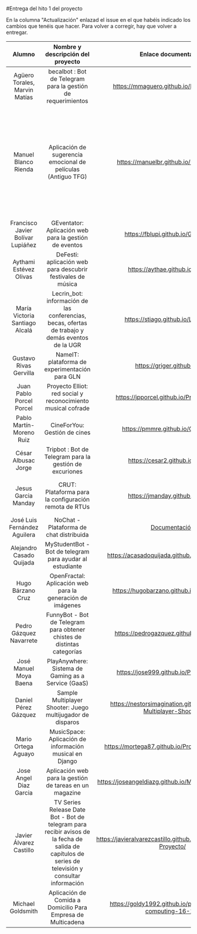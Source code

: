 #Entrega del hito 1 del proyecto

En la columna "Actualización" enlazad el issue en el que habéis
indicado los cambios que tenéis que hacer. Para volver a corregir, hay
que volver a entregar.

| Alumno  | Nombre y descripción del proyecto  | Enlace documentación| Enlace a proyecto | Actualización |
|:-:|:-:|:-:|:-:|:-:|
|Agüero Torales, Marvin Matías |becalbot : Bot de Telegram para la gestión de requerimientos |https://mmaguero.github.io/MII-CC16-17/ |https://github.com/mmaguero/MII-CC16-17.git |
|Manuel Blanco Rienda| Aplicación de sugerencia emocional de películas (Antiguo TFG) | https://manuelbr.github.io/Proyecto_CC/ |https://github.com/manuelbr/Proyecto_CC | Cambio de la arquitectura software usada y añadido de los componentes que tendrá (01/11/2016) [Enlace a issue de corrección](https://github.com/manuelbr/Proyecto_CC/issues/12) [Enlace a issue de actualización de la corrección](https://github.com/manuelbr/Proyecto_CC/issues/13) |
| Francisco Javier Bolívar Lupiáñez | GEventator: Aplicación web para la gestión de eventos | https://fblupi.github.io/GEventator/ | https://github.com/fblupi/GEventator | [Corrección hito 1: descripción en README](https://github.com/fblupi/GEventator/issues/9) |
| Aythami Estévez Olivas | DeFesti: aplicación web para descubrir festivales de música | https://aythae.github.io/DeFesti/ | https://github.com/AythaE/DeFesti |
| María Victoria Santiago Alcalá | Lecrin_bot: información de las conferencias, becas, ofertas de trabajo y demás eventos de la UGR | https://stiago.github.io/Lecrin_Bot/ | https://github.com/STiago/Lecrin_Bot
|Gustavo Rivas Gervilla| NameIT: plataforma de experimentación para GLN | https://griger.github.io/CC/ | https://github.com/Griger/CC | [Añadida descripción del proyecto al README](https://github.com/Griger/CC/issues/6)|
| Juan Pablo Porcel Porcel | Proyecto Elliot: red social y reconocimiento musical cofrade | https://jpporcel.github.io/Proyecto-Elliot/ | https://github.com/JPPorcel/Proyecto-Elliot | [Corrección hito 1](https://github.com/JPPorcel/Proyecto-Elliot/issues/6) |
| Pablo Martín-Moreno Ruiz | CineForYou: Gestión de cines | https://pmmre.github.io/CineForYou/ | https://github.com/pmmre/CineForYou |
| César Albusac Jorge | Tripbot : Bot de Telegram para la gestión de excuriones | https://cesar2.github.io/Tripbot/ | https://github.com/cesar2/Tripbot |
| Jesus Garcia Manday |CRUT: Plataforma para la configuración remota de RTUs | https://jmanday.github.io/CRUT/ | https://github.com/jmanday/CRUT |[Añadida descripción del proyecto al fichero README](https://github.com/jmanday/CRUT/issues/4) ||
|José Luis Fernández Aguilera|NoChat - Plataforma de chat distribuida|[Documentación](https://okynos.github.io/ProyectoCC/)|[Nochat](https://github.com/okynos/ProyectoCC)||
|Alejandro Casado Quijada|MyStudentBot - Bot de telegram para ayudar al estudiante|https://acasadoquijada.github.io/MyStudentBot|https://github.com/acasadoquijada/MyStudentBot|[Añadida documentación en README rama master](https://github.com/acasadoquijada/MyStudentBot/issues/8)|
|Hugo Bárzano Cruz|OpenFractal: Aplicación web para la generación de imágenes|https://hugobarzano.github.io/OpenFractal/|https://github.com/hugobarzano/OpenFractal|[Corregido hito 1:Descripción en README master](https://github.com/hugobarzano/OpenFractal/issues/14)|
|Pedro Gázquez Navarrete |FunnyBot - Bot de Telegram para obtener chistes de distintas categorías|https://pedrogazquez.github.io/FunnyBot/|https://github.com/pedrogazquez/FunnyBot||
| José Manuel Moya Baena  | PlayAnywhere: Sistema de Gaming as a Service (GaaS) | https://jose999.github.io/PlayAnywhere/ | https://github.com/jose999/PlayAnywhere |[Correccion hito 1: Añadida descripcion a README](https://github.com/jose999/PlayAnywhere/issues/1)|
| Daniel Pérez Gázquez  | Sample Multiplayer Shooter: Juego multijugador de disparos | https://nestorsimagination.github.io/Sample-Multiplayer-Shooter/ | https://github.com/NestorsImagination/Sample-Multiplayer-Shooter/ ||
| Mario Ortega Aguayo  | MusicSpace: Aplicación de información musical en Django |https://mortega87.github.io/ProyectoCC-16-17/ | https://github.com/mortega87/ProyectoCC-16-17 | [Añadida descripción a README](https://github.com/mortega87/ProyectoCC-16-17/issues/5) ||
|Jose Angel Diaz Garcia | Aplicación web para la gestión de tareas en un magazine | https://joseangeldiazg.github.io/MII-CloudComputing/ | https://github.com/joseangeldiazg/MII-CloudComputing ||
| Javier Álvarez Castillo | TV Series Release Date Bot - Bot de telegram para recibir avisos de la fecha de salida de capítulos de series de televisión y consultar información | https://javieralvarezcastillo.github.io/CloudComputing-Proyecto/ | https://github.com/JavierAlvarezCastillo/CloudComputing-Proyecto |
| Michael Goldsmith | Aplicación de Comida a Domicilio Para Empresa de Multicadena | https://goldy1992.github.io/proyecto-cloud-computing-16-17/ | https://goldy1992.github.io/proyecto-cloud-computing-16-17/ | |
